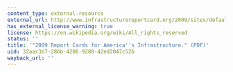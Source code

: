 ```yaml
---
content_type: external-resource
external_url: http://www.infrastructurereportcard.org/2009/sites/default/files/RC2009_full_report.pdf
has_external_license_warning: true
license: https://en.wikipedia.org/wiki/All_rights_reserved
status: ''
title: '"2009 Report Cards for America''s Infrastructure." (PDF)'
uid: 32aac3b7-28bb-4206-9280-42ed2047c526
wayback_url: ''
---
```

